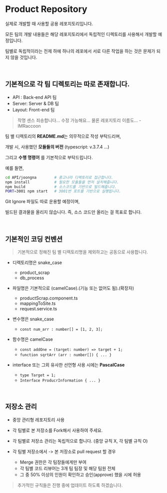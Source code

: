 # Product Repository

실제로 개발할 때 사용할 공용 레포지토리입니다.  

모든 팀의 개발 내용들은 해당 레포지토리에서 독립적인 디렉토리를 사용해서 개발할 예정입니다.  

팀별로 독립적이라는 전제 하에 하나의 레포에서 서로 다른 작업을 하는 것은 문제가 되지 않을 것입니다.  

<br>

## 기본적으로 각 팀 디렉토리는 따로 존재합니다.

- API : Back-end API 팀
- Server: Server & DB 팀
- Layout: Front-end 팀

> 작명 센스 죄송합니다... 수정 가능해요... 물론 레포지토리 이름도... - IMRaccoon

팀 별 디렉토리의 **README.md**는 의무적으로 작성 부탁드리며, 

개발 시, 사용했던 **모듈들의 버전** (typescript: v.3.7.4 ...)

그리고 **수행 명령어** 를 기본적으로 부탁드립니다.

예를 들면,
```zsh
cd API/joongna        # 중고나라 디렉토리로 접근합니다.
npm install           # 필요한 모듈들을 먼저 설치해줍니다.
npm build             # 소스코드를 기반으로 빌드해줍니다.
PORT=3001 npm start   # 3001번 포트를 기반으로 실행됩니다.
```

Git Ignore 파일도 따로 운용할 예정이며, 

빌드된 결과물을 올리지 않습니다. 즉, 소스 코드만 올리는 걸 목표로 합니다.

<br>

## 기본적인 코딩 컨벤션

> 기본적으로 정해진 팀 별 디렉토리명을 제외하고는 공동으로 사용합니다.

- 디렉토리명은 snake_case
    - product_scrap
    - db_process

- 파일명은 기본적으로 (camelCase).(기능 또는 없어도 됨).(확장자)
    - productScrap.component.ts
    - mappingToSite.ts
    - request.service.ts

- 변수명은 snake_case
    - `const num_arr : number[] = [1, 2, 3];`

- 함수명은 camelCase
    - `const addOne = (target: number) => target + 1;`
    - `function sqrtArr (arr : number[]) { ... }`

- interface 또는 그외 유사한 선언형 사용 시에는 **PascalCase** 
    - `type Target = 1;` 
    - `Interface ProducrInformation { ... }`

<br>

## 저장소 관리
- 중앙 관리형 레포지토리 사용

- 각 팀별로 본 저장소를 Fork해서 사용하여 주세요.

- 각 팀별로 저장소 관리는 독립적으로 합니다. (중앙 규칙 X, 각 팀별 규칙 O)

- 각 팀별 저장소에서 -> 본 저장소로 pull request 할 경우
  - Merge 권한은 각 팀장들에게만 부여
  - 각 팀별 코드 리뷰어는 3개 팀 팀장 및 해당 팀원 전체
  - 그 중 50% 이상의 인원이 확인하고 승인(approve) 했을 시에 허용
  
> 추가적인 규칙들은 진행 중에 업데이트 하도록 하겠습니다.
